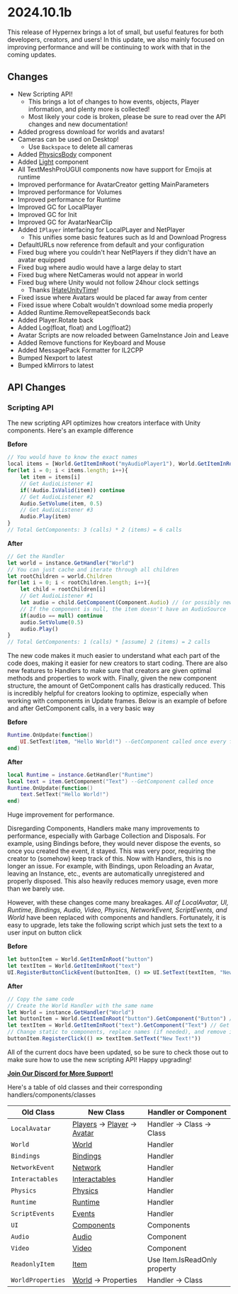 # 2024.10.1b

This release of Hypernex brings a lot of small, but useful features for both developers, creators, and users! In this update, we also mainly focused on improving performance and will be continuing to work with that in the coming updates.

## Changes

+ New Scripting API!
  + This brings a lot of changes to how events, objects, Player information, and plenty more is collected!
  + Most likely your code is broken, please be sure to read over the API changes and new documentation!
+ Added progress download for worlds and avatars!
+ Cameras can be used on Desktop!
  + Use `Backspace` to delete all cameras
+ Added [PhysicsBody](./../../engine-api/components/physicsbody/index.md) component
+ Added [Light](./../../engine-api/components/light/index.md) component
+ All TextMeshProUGUI components now have support for Emojis at runtime
+ Improved performance for AvatarCreator getting MainParameters
+ Improved performance for Volumes
+ Improved performance for Runtime
+ Improved GC for LocalPlayer
+ Improved GC for Init
+ Improved GC for AvatarNearClip
+ Added `IPlayer` interfacing for LocalPLayer and NetPlayer
  + This unifies some basic features such as Id and Download Progress
+ DefaultURLs now reference from default and your configuration
+ Fixed bug where you couldn't hear NetPlayers if they didn't have an avatar equipped
+ Fixed bug where audio would have a large delay to start
+ Fixed bug where NetCameras would not appear in world
+ Fixed bug where Unity would not follow 24hour clock settings
  + Thanks [IHateUnityTime](https://github.com/200Tigersbloxed/IHateUnityTime)!
+ Fixed issue where Avatars would be placed far away from center
+ Fixed issue where Cobalt wouldn't download some media properly
+ Added Runtime.RemoveRepeatSeconds back
+ Added Player.Rotate back
+ Added Log(float, float) and Log(float2)
+ Avatar Scripts are now reloaded between GameInstance Join and Leave
+ Added Remove functions for Keyboard and Mouse
+ Added MessagePack Formatter for IL2CPP
+ Bumped Nexport to latest
+ Bumped kMirrors to latest

## API Changes

### Scripting API

The new scripting API optimizes how creators interface with Unity components. Here's an example difference

**Before**
```js
// You would have to know the exact names
local items = [World.GetItemInRoot("myAudioPlayer1"), World.GetItemInRoot("myAudioPlayer2")]
for(let i = 0; i < items.length; i++){
    let item = items[i]
    // Get AudioListener #1
    if(!Audio.IsValid(item)) continue
    // Get AudioListener #2
    Audio.SetVolume(item, 0.5)
    // Get AudioListener #3
    Audio.Play(item)
}
// Total GetComponents: 3 (calls) * 2 (items) = 6 calls
```

**After**
```js
// Get the Handler
let world = instance.GetHandler("World")
// You can just cache and iterate through all children
let rootChildren = world.Children
for(let i = 0; i < rootChildren.length; i++){
    let child = rootChildren[i]
    // Get AudioListener #1
    let audio = child.GetComponent(Component.Audio) // (or possibly new Audio(child) depending on poll result)
    // If the component is null, the item doesn't have an AudioSource
    if(audio == null) continue
    audio.SetVolume(0.5)
    audio.Play()
}
// Total GetComponents: 1 (calls) * [assume] 2 (items) = 2 calls
```

The new code makes it much easier to understand what each part of the code does, making it easier for new creators to start coding. There are also new features to Handlers to make sure that creators are given optimal methods and properties to work with. Finally, given the new component structure, the amount of GetComponent calls has drastically reduced. This is incredibly helpful for creators looking to optimize, especially when working with components in Update frames. Below is an example of before and after GetComponent calls, in a very basic way

**Before**
```lua
Runtime.OnUpdate(function()
    UI.SetText(item, "Hello World!") --GetComponent called once every frame
end)
```

**After**
```lua
local Runtime = instance.GetHandler("Runtime")
local text = item.GetComponent("Text") --GetComponent called once
Runtime.OnUpdate(function()
    text.SetText("Hello World!")
end)
```

Huge improvement for performance.

Disregarding Components, Handlers make many improvements to performance, especially with Garbage Collection and Disposals. For example, using Bindings before, they would never dispose the events, so once you created the event, it stayed. This was very poor, requiring the creator to (somehow) keep track of this. Now with Handlers, this is no longer an issue. For example, with Bindings, upon Reloading an Avatar, leaving an Instance, etc., events are automatically unregistered and properly disposed. This also heavily reduces memory usage, even more than we barely use.

However, with these changes come many breakages. *All of LocalAvatar, UI, Runtime, Bindings, Audio, Video, Physics, NetworkEvent, ScriptEvents, and World* have been replaced with components and handlers. Fortunately, it is easy to upgrade, lets take the following script which just sets the text to a user input on button click

**Before**
```js
let buttonItem = World.GetItemInRoot("button")
let textItem = World.GetItemInRoot("text")
UI.RegisterButtonClickEvent(buttonItem, () => UI.SetText(textItem, "New Text!"))
```

**After**
```js
// Copy the same code
// Create the World Handler with the same name
let World = instance.GetHandler("World")
let buttonItem = World.GetItemInRoot("button").GetComponent("Button") // Get the component
let textItem = World.GetItemInRoot("text").GetComponent("Text") // Get the component
// Change static to components, replace names (if needed), and remove item parameter!
buttonItem.RegisterClick(() => textItem.SetText("New Text!"))
```

All of the current docs have been updated, so be sure to check those out to make sure how to use the new scripting API! Happy upgrading!

**[Join Our Discord for More Support!](https://hypernex.dev/discord)**

Here's a table of old classes and their corresponding handlers/components/classes

Old Class | New Class | Handler or Component
--- | --- | ---
`LocalAvatar` | [Players](./../../engine-api/handlers/players/index.md) -> [Player](./../../engine-api/player/index.md) -> [Avatar](./../../engine-api/avatar/index.md) | Handler -> Class -> Class
`World` | [World](./../../engine-api/handlers/world/index.md) | Handler
`Bindings` | [Bindings](./../../engine-api/handlers/bindings/index.md) | Handler
`NetworkEvent` | [Network](./../../engine-api/handlers/network/index.md) | Handler
`Interactables` | [Interactables](./../../engine-api/components/interactables/index.md) | Handler
`Physics` | [Physics](./../../engine-api/handlers/physics/index.md) | Handler
`Runtime` | [Runtime](./../../engine-api/handlers/runtime/index.md) | Handler
`ScriptEvents` | [Events](./../../engine-api/handlers/events/index.md) | Handler
`UI` | [Components](./../../engine-api/components/index.md) | Components
`Audio` | [Audio](./../../engine-api/components/audio/index.md) | Component
`Video` | [Video](./../../engine-api/components/video/index.md) | Component
`ReadonlyItem` | [Item](./../../engine-api/item/index.md) | Use Item.IsReadOnly property
`WorldProperties` | [World](./../../engine-api/handlers/world/index.md) -> Properties | Handler -> Class